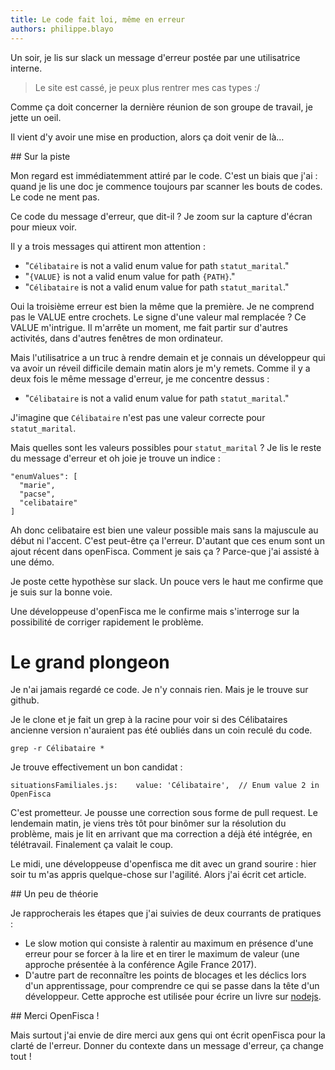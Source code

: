 ```yaml
---
title: Le code fait loi, même en erreur
authors: philippe.blayo
---
```


Un soir, je lis sur slack un message d'erreur postée par une utilisatrice interne.

> Le site est cassé, je peux plus rentrer mes cas types :/

Comme ça doit concerner la dernière réunion de son groupe de travail, je jette un oeil.

Il vient d'y avoir une mise en production, alors ça doit venir de là…

<!--more-->

## Sur la piste

Mon regard est immédiatemment attiré par le code. C'est un biais que j'ai : quand je lis
une doc je commence toujours par scanner les bouts de codes.
Le code ne ment pas.

Ce code du message d'erreur, que dit-il ?
Je zoom sur la capture d'écran pour mieux voir.

Il y a trois messages qui attirent mon attention :
- "`Célibataire` is not a valid enum value for path `statut_marital`."
- "`{VALUE}` is not a valid enum value for path `{PATH}`."
- "`Célibataire` is not a valid enum value for path `statut_marital`."

Oui la troisième erreur est bien la même que la première.
Je ne comprend pas le VALUE entre crochets. Le signe d'une valeur mal remplacée ?
Ce VALUE m'intrigue. Il m'arrête un moment,
me fait partir sur d'autres activités, dans d'autres fenêtres de mon ordinateur.

Mais l'utilisatrice a un truc à rendre demain et je connais un développeur qui 
va avoir un réveil difficile demain matin alors je m'y remets.
Comme il y a deux fois le même message d'erreur, je me concentre dessus :

- "`Célibataire` is not a valid enum value for path `statut_marital`."

J'imagine que `Célibataire` n'est pas une valeur correcte pour
`statut_marital`.

Mais quelles sont les valeurs possibles pour `statut_marital` ?
Je lis le reste du message d'erreur et oh joie je trouve un indice :

```
"enumValues": [
  "marie",
  "pacse",
  "celibataire"
]
```

Ah donc celibataire est bien une valeur possible mais sans la majuscule au début ni
l'accent.
C'est peut-être ça l'erreur. D'autant que ces enum sont un ajout récent
dans openFisca.
Comment je sais ça ? Parce-que j'ai assisté à une démo.

Je poste cette hypothèse sur slack. Un pouce vers le
haut me confirme que je suis sur la bonne voie.

Une développeuse d'openFisca me le confirme mais s'interroge sur la possibilité
de corriger rapidement le problème.


# Le grand plongeon

Je n'ai jamais regardé ce code. Je n'y connais rien. Mais je le trouve sur
github.

Je le clone et je fait un grep à la racine pour voir si des Célibataires ancienne version
n'auraient pas été oubliés dans un coin reculé du code.

    grep -r Célibataire *

Je trouve effectivement un bon candidat :

    situationsFamiliales.js:    value: 'Célibataire',  // Enum value 2 in OpenFisca

C'est prometteur. Je pousse une correction sous forme de pull request.
Le lendemain matin, je viens très tôt pour binômer sur la résolution du problème,
mais je lit en arrivant que ma correction a déjà été intégrée, en télétravail.
Finalement ça valait le coup.

Le midi, une développeuse d'openfisca me dit avec un grand sourire : hier soir tu m'as appris quelque-chose sur l'agilité. Alors j'ai écrit cet article.

## Un peu de théorie

Je rapprocherais les étapes que j'ai suivies de deux courrants de pratiques :
- Le slow motion qui consiste à ralentir au maximum en présence d'une
erreur pour se forcer à la lire et en tirer le maximum de valeur (une approche présentée
à la conférence Agile France 2017).
- D'autre part de reconnaître les points de blocages et les déclics lors d'un apprentissage, pour comprendre
ce qui se passe dans la tête d'un développeur.
Cette approche est utilisée pour écrire un livre sur [nodejs](https://github.com/oncletom/nodebook).

## Merci OpenFisca !

Mais surtout j'ai envie de dire merci aux gens qui ont écrit openFisca pour
la clarté de l'erreur. Donner du contexte dans un message d'erreur, ça change tout !
